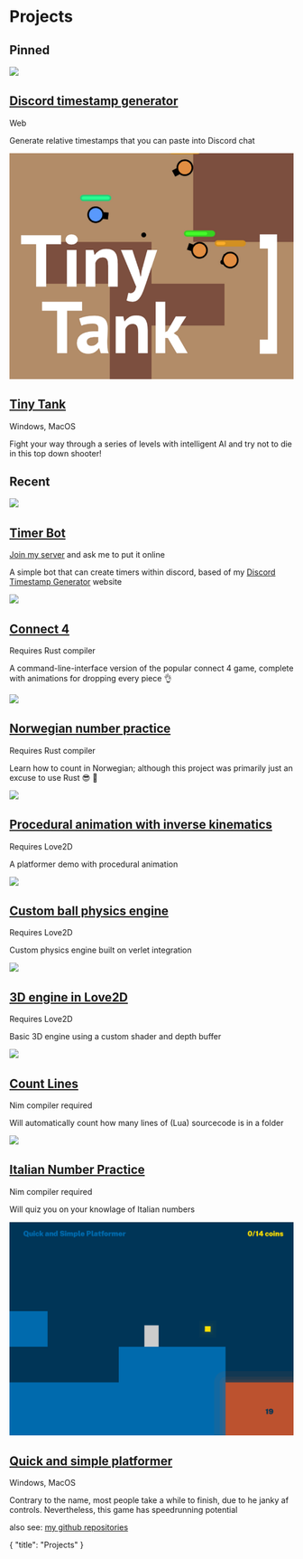 # Projects

## Pinned 

<div class=largeLink>
	<a href="https://discordtimestampgenerator.netlify.app/">
		<img src="https://cdn.discordapp.com/attachments/577832597686583310/918749004714639400/Screen_Shot_2021-12-10_at_14.20.21.png		">
	</a>
	<div>
		<a href="https://discordtimestampgenerator.netlify.app/">
			<h2>Discord timestamp generator <span class="fas fa-external-link-alt"></h2>
		</a>
		<span class="tag">Web</span>
		<p>Generate relative timestamps that you can paste into Discord chat</p>
	</div>
</div>
<p></p>
<div class=largeLink>
	<a href="https://dot32.itch.io/tiny-tank">
		<img src="/projects/tinytankthumb.png">
	</a>
	<div>
		<a href="https://dot32.itch.io/tiny-tank">
			<h2>Tiny Tank <span class="fas fa-external-link-alt"></h2>
		</a>
		<span class="tag">Windows, MacOS</span>
		<p>Fight your way through a series of levels with intelligent AI and try not to die in this top down shooter!</p>
	</div>
</div>
<p></p>
<!-- <hr> -->

## Recent

<div class=largeLink>
	<a href="https://discord.com/api/oauth2/authorize?client_id=927501769272094720&permissions=274877991936&scope=bot">
		<img src="https://cdn.discordapp.com/attachments/577832597686583310/927860469522374676/Screen_Shot_2022-01-04_at_17.46.06.png">
	</a>
	<div> 
		<a href="https://discord.com/api/oauth2/authorize?client_id=927501769272094720&permissions=274877991936&scope=bot">
			<h2>Timer Bot <span class="fas fa-external-link-alt"></h2>
		</a>
		<span class="tag"><a href="https://discord.gg/Pswb8khdgQ">Join my server</a> and ask me to put it online</span>
		<p>A simple bot that can create timers within  discord, based of my <a href="https://discordtimestampgenerator.netlify.app/">Discord Timestamp Generator</a> website</p>
	</div>
</div>
<p></p>
<div class=largeLink>
	<a href="https://github.com/Dot32IsCool/comand-line-connect-4">
		<img src="https://cdn.discordapp.com/attachments/577832597686583310/927858316628070410/Screen_Shot_2022-01-04_at_17.37.30.png">
	</a>
	<div> 
		<a href="https://github.com/Dot32IsCool/comand-line-connect-4">
			<h2>Connect 4 <span class="fas fa-external-link-alt"></h2>
		</a>
		<span class="tag">Requires Rust compiler</span>
		<p>A command-line-interface version of the popular connect 4 game, complete with animations for dropping every piece 👌</p>
	</div>
</div>
<p></p>
<div class=largeLink>
	<a href="https://github.com/Dot32IsCool/norwegian-numbers">
		<img src="https://cdn.discordapp.com/attachments/577832597686583310/918064935395807273/Screen_Shot_2021-12-08_at_17.02.01.png">
	</a>
	<div> 
		<a href="https://github.com/Dot32IsCool/norwegian-numbers">
			<h2>Norwegian number practice <span class="fas fa-external-link-alt"></h2>
		</a>
		<span class="tag">Requires Rust compiler</span>
		<p>Learn how to count in Norwegian; although this project was primarily just an excuse to use Rust 😎 🦀</p>
	</div>
</div>
<p></p>
<div class=largeLink>
	<a href="https://github.com/Dot32IsCool/platformer">
		<img src="https://cdn.discordapp.com/attachments/577832597686583310/917718774134763520/Screen_Shot_2021-12-07_at_18.06.27.png">
	</a>
	<div> 
		<a href="https://github.com/Dot32IsCool/platformer">
			<h2>Procedural animation with inverse kinematics <span class="fas fa-external-link-alt"></h2>
		</a>
		<span class="tag">Requires Love2D</span>
		<p>A platformer demo with procedural animation</p>
	</div>
</div>
<p></p>
<div class=largeLink>
	<a href="https://github.com/Dot32IsCool/ball-physics-engine">
		<img src="https://cdn.discordapp.com/attachments/577832597686583310/906352104111734784/Screen_Shot_2021-11-06_at_9.19.19_am.png">
	</a>
	<div> 
		<a href="https://github.com/Dot32IsCool/ball-physics-engine">
			<h2>Custom ball physics engine <span class="fas fa-external-link-alt"></h2>
		</a>
		<span class="tag">Requires Love2D</span>
		<p>Custom physics engine built on verlet integration</p>
	</div>
</div>
<p></p>
<div class=largeLink>
	<a href="https://github.com/Dot32IsCool/3D-in-love2D">
		<img src="https://user-images.githubusercontent.com/61964090/127146335-16ba2a76-f36b-4096-8545-b18322c615cc.png">
	</a>
	<div>
		<a href="https://github.com/Dot32IsCool/3D-in-love2D">
			<h2>3D engine in Love2D <span class="fas fa-external-link-alt"></h2>
		</a>
		<span class="tag">Requires Love2D</span>
		<p>Basic 3D engine using a custom shader and depth buffer</p>
	</div>
</div>
<p></p>
<div class=largeLink>
	<a href="https://github.com/Dot32IsCool/count-lines">
		<img src="https://user-images.githubusercontent.com/61964090/123012218-7696b000-d3f4-11eb-8555-2cbff6a57586.png">
	</a>
	<div>
		<a href="https://github.com/Dot32IsCool/count-lines">
			<h2>Count Lines <span class="fas fa-external-link-alt"></h2>
		</a>
		<span class="tag">Nim compiler required</span>
		<p>Will automatically count how many lines of (Lua) sourcecode is in a folder</p>
	</div>
</div>
<p></p>
<div class=largeLink>
	<a href="https://github.com/Dot32IsCool/italian-numbers">
		<img src="https://user-images.githubusercontent.com/61964090/123534049-b2ab7700-d74c-11eb-8888-3e9799c9cb45.png">
	</a>
	<div>
		<a href="https://github.com/Dot32IsCool/italian-numbers">
			<h2>Italian Number Practice <span class="fas fa-external-link-alt"></h2>
		</a>
		<span class="tag">Nim compiler required</span>
		<p>Will quiz you on your knowlage of Italian numbers</p>
	</div>
</div>
<p></p>
<div class=largeLink>
	<a href="https://github.com/Dot32IsCool/QuickAndSimplePlatformer-Game">
		<img src="/projects/q&spthumb.png">
	</a>
	<div>
		<a href="https://github.com/Dot32IsCool/QuickAndSimplePlatformer-Game">
			<h2>Quick and simple platformer <span class="fas fa-external-link-alt"></h2>
		</a>
		<span class="tag">Windows, MacOS</span>
		<p>Contrary to the name, most people take a while to finish, due to he janky af controls. Nevertheless, this game has speedrunning potential</p>
	</div>
</div>

also see: [my github repositories](https://github.com/Dot32IsCool?tab=repositories)

<div id="json">
  {
    "title": "Projects"
  }
</div>
